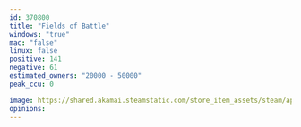 ```yaml
---
id: 370800
title: "Fields of Battle"
windows: "true"
mac: "false"
linux: false
positive: 141
negative: 61
estimated_owners: "20000 - 50000"
peak_ccu: 0

image: https://shared.akamai.steamstatic.com/store_item_assets/steam/apps/370800/header.jpg?t=1521573362
opinions:
---
```

